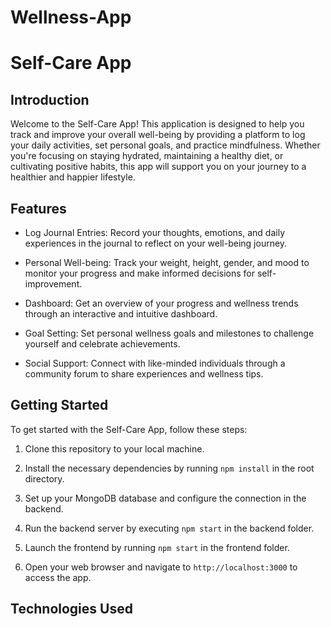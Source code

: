 # Wellness-App

# Self-Care App



## Introduction

Welcome to the Self-Care App! This application is designed to help you track and improve your overall well-being by providing a platform to log your daily activities, set personal goals, and practice mindfulness. Whether you're focusing on staying hydrated, maintaining a healthy diet, or cultivating positive habits, this app will support you on your journey to a healthier and happier lifestyle.

## Features

- Log Journal Entries: Record your thoughts, emotions, and daily experiences in the journal to reflect on your well-being journey.

- Personal Well-being: Track your weight, height, gender, and mood to monitor your progress and make informed decisions for self-improvement.

- Dashboard: Get an overview of your progress and wellness trends through an interactive and intuitive dashboard.

- Goal Setting: Set personal wellness goals and milestones to challenge yourself and celebrate achievements.

- Social Support: Connect with like-minded individuals through a community forum to share experiences and wellness tips.

## Getting Started

To get started with the Self-Care App, follow these steps:

1. Clone this repository to your local machine.

2. Install the necessary dependencies by running `npm install` in the root directory.

3. Set up your MongoDB database and configure the connection in the backend.

4. Run the backend server by executing `npm start` in the backend folder.

5. Launch the frontend by running `npm start` in the frontend folder.

6. Open your web browser and navigate to `http://localhost:3000` to access the app.

## Technologies Used
